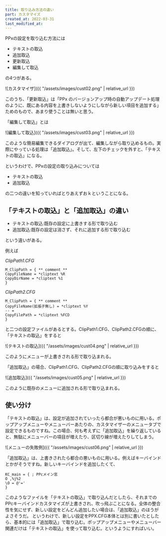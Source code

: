 ```yaml
---
title: 取り込み方法の違い
part: カスタマイズ
created_at: 2022-03-31
last_modified_at: 
---
```


PPxの設定を取り込む方法には

- テキストの取込
- 追加取込
- 更新取込
- 編集して取込

の4つがある。

![カスタマイザ]({{ "/assets/images/cust02.png" | relative_url }})

このうち、「更新取込」は「PPx のバージョンアップ時の自動アップデート処理のように、既にある内容を上書きしないようにしながら新しい項目を追加する」ためのもので、あまり使うことは無いと思う。

「編集して取込」とは

![編集して取込]({{ "/assets/images/cust03.png" | relative_url }})

このような簡易編集できるダイアログが出て、編集しながら取り込めるもの。実際にやっている処理は「追加取込」。そして、左下のチェックを外すと、「テキストの取込」になる。

というわけで、PPxの設定の取り込みについては

- テキストの取込
- 追加取込

の二つの違いを知っていればとりあえずおｋということになる。

## 「テキストの取込」と「追加取込」の違い

- テキストの取込:既存の設定に上書きする形で取り込む
- 追加取込:既存の設定は消さず、それに追加する形で取り込む

という違いがある。

例えば

_ClipPath1.CFG_

```text
M_ClipPath = { ** comment **
CopyFileName = *cliptext %R
CopyDirName = *cliptext %1
}
```

_ClipPath2.CFG_

```text
M_ClipPath = { ** comment **
CopyFileName(拡張子無し) = *cliptext %Y
-- =
CopyFilePath = *cliptext %FCD
}
```

と二つの設定ファイルがあるとする。ClipPath1.CFG、ClipPath2.CFGの順に、「テキストの取込」をすると

![テキストの取込]({{ "/assets/images/cust04.png" | relative_url }})


このようにメニューが上書きされる形で取り込まれる。

「追加取込」の場合、ClipPath1.CFG、ClipPath2.CFGの順に取り込みをすると

![追加取込]({{ "/assets/images/cust05.png" | relative_url }})

このように既存のメニューに追加される形で取り込まれる。

## 使い分け

「テキストの取込」は、設定が追加されていったら都合が悪いものに用いる。ポップアップメニューやメニューバーあたりの、カスタマイザーのメニュータブで設定できるものですね。この場合、何も考えずに「追加取込」を繰り返していると、無駄にメニューバーの項目が増えたり、区切り線が増えたりしてしまう。

![メニューの失敗例]({{ "/assets/images/cust06.png" | relative_url }})

「追加取込」は、上書きされたら都合の悪いものに用いる。例えばキーバインドとかがそうですね。新しいキーバインドを追加したくて、

```text
KC_main = { ; PPcメイン窓
O ,%j%2
\O = @'='
}
```

このようなファイルを「テキストの取込」で取り込んだとしたら、それまでのPPcキーバインドカスタマイズが上書きされ、吹っ飛ぶことになる。全体の整合性を気にせず、新しい設定をどんどん追加したい場合は、「追加取込」のほうがよさそうだ。
というわけで、新しい設定をPPX.CFG本体とは別に書いたとしたら、基本的には「追加取込」で取り込む。ポップアップメニューやメニューバー関連だけは「テキストの取込」を使って取り込む。というようにすればいい。
